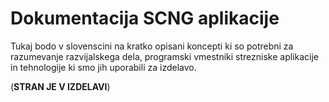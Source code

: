 # Dokumentacija SCNG aplikacije

Tukaj bodo v slovenscini na kratko opisani koncepti ki so potrebni
za razumevanje razvijalskega dela, programski vmestniki strezniske aplikacije in 
tehnologije ki smo jih uporabili za izdelavo.

(**STRAN JE V IZDELAVI**)